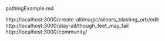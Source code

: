 pathingExample.md

http://localhost:3000/create-all/magic/ailears_blasting_orb/edit
http://localhost:3000/play-all/though_feet_may_fail
http://localhost:3000/community/
